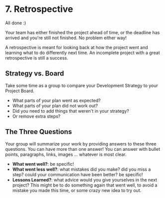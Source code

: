 # 7. Retrospective

All done :)

Your team has either finished the project ahead of time, or the deadline has arrived and you're still not finished. No problem either way!

A retrospective is meant for looking back at how the project went and learning what to do differently next time. An incomplete project with a great retrospective is still a success.

## Strategy vs. Board

Take some time as a group to compare your Development Strategy to your Project Board.

- What parts of your plan went as expected?
- What parts of your plan did not work out?
- Did you need to add things that weren't in your strategy?
- Or remove extra steps?

## The Three Questions

Your group will summarize your work by providing answers to these three questions. You can have more than one answer! You can answer with bullet points, paragraphs, links, images ... whatever is most clear.

- **What went well?**: be specific!
- **What went less well?**: what mistakes did you make? did you miss a step? could your communication have been better? be specific!
- **Lessons Learned?**: what advice would you give yourselves in the next project? This might be to do something again that went well, to avoid a mistake you made this time, or some crazy new idea to try out.
